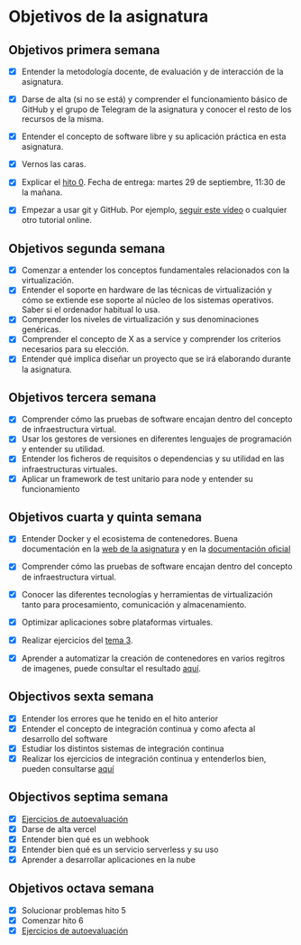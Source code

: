 # Objetivos de la asignatura

## Objetivos primera semana

- [x] Entender la metodología docente, de evaluación y de interacción de la asignatura.
- [x] Darse de alta (si no se está) y comprender el funcionamiento básico de GitHub y el grupo de Telegram de la asignatura y conocer el resto de los recursos de la misma.
- [x] Entender el concepto de software libre y su aplicación práctica en esta asignatura.
- [x] Vernos las caras.
- [x] Explicar el [hito 0](http://jj.github.io/IV/documentos/proyecto/0.Repositorio). Fecha de entrega: martes 29 de septiembre, 11:30 de la mañana.
- [x] Empezar a usar git y GitHub. Por ejemplo, [seguir este vídeo](https://www.youtube.com/watch?v=gmXyJI01qa8) o cualquier otro tutorial online.


## Objetivos segunda semana

- [x] Comenzar a entender los conceptos fundamentales relacionados con la virtualización.
- [x] Entender el soporte en hardware de las técnicas de virtualización y cómo se extiende ese soporte al núcleo de los sistemas operativos. Saber si el ordenador habitual lo usa.
- [x] Comprender los niveles de virtualización y sus denominaciones genéricas.
- [x] Comprender el concepto de X as a service y comprender los criterios necesarios para su elección.
- [x] Entender qué implica diseñar un proyecto que se irá elaborando durante la asignatura.

## Objetivos tercera semana

- [x] Comprender cómo las pruebas de software encajan dentro del concepto de infraestructura virtual.
- [x] Usar los gestores de versiones en diferentes lenguajes de programación y entender su utilidad.
- [x] Entender los ficheros de requisitos o dependencias y su utilidad en las infraestructuras virtuales.
- [x] Aplicar un framework de test unitario para node y entender su funcionamiento 

## Objetivos cuarta y quinta semana

- [x] Entender Docker y el ecosistema de contenedores. Buena documentación en la [web de la asignatura](http://jj.github.io/IV/documentos/temas/Contenedores) y en la [documentación oficial](https://docker-curriculum.com/) 
- [x] Comprender cómo las pruebas de software encajan dentro del concepto de infraestructura virtual.
- [x] Conocer las diferentes tecnologías y herramientas de virtualización tanto para procesamiento, comunicación y almacenamiento.
- [x] Optimizar aplicaciones sobre plataformas virtuales.
- [x] Realizar ejercicios del [tema 3](https://github.com/antOnioOnio/IV-autoevaluacion/blob/master/tema3.md). 
- [x] Aprender a automatizar la creación de contenedores en varios regitros de imagenes, puede consultar el resultado [aquí](https://github.com/antOnioOnio/TenisLeagueAdmin/blob/master/docs/dockerRegistry.md). 


## Objectivos sexta semana

- [x] Entender los errores que he tenido en el hito anterior
- [x] Entender el concepto de integración continua y como afecta al desarrollo del software
- [x] Estudiar los distintos sistemas de integración continua
- [x] Realizar los ejercicios de integración continua y entenderlos bien, pueden consultarse [aquí](https://github.com/antOnioOnio/IV-autoevaluacion/blob/master/integracionContinua.md)

## Objectivos septima semana

- [x] [Ejercicios de autoevaluación](https://github.com/antOnioOnio/IV-autoevaluacion/blob/master/serverles.md)
- [x] Darse de alta vercel
- [x] Entender bien qué es un webhook
- [x] Entender bien qué es un servicio serverless y su uso
- [x] Aprender a desarrollar aplicaciones en la nube

## Objetivos octava semana

- [x] Solucionar problemas hito 5
- [x] Comenzar hito 6
- [x] [Ejercicios de autoevaluación](https://github.com/antOnioOnio/IV-autoevaluacion/blob/master/serverles.md)